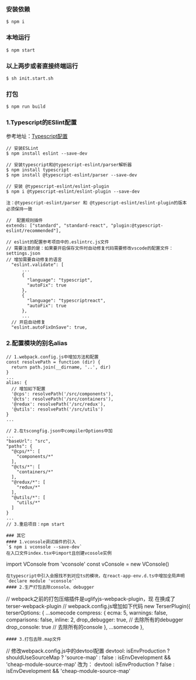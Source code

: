 
### 安装依赖
`$ npm i`
### 本地运行
`$ npm start`
### 以上两步或者直接终端运行
`$ sh init.start.sh`
### 打包
`$ npm run build`

### 1.Typescript的ESlint配置
参考地址：[Typescript配置](https://ts.xcatliu.com/engineering/lint)
```
// 安装ESLint
$ npm install eslint --save-dev  

// 安装typescript和@typescript-eslint/parser解析器  
$ npm install typescript 
$ npm install @typescript-eslint/parser --save-dev 

// 安装 @typescript-eslint/eslint-plugin
$ npm i @typescript-eslint/eslint-plugin --save-dev  

注：@typescript-eslint/parser 和 @typescript-eslint/eslint-plugin的版本必须保持一致  

//  配置规则插件
extends: ["standard", "standard-react", "plugin:@typescript-eslint/recommended"],

// eslint的配置参考项目中的.eslintrc.js文件
// 需要注意的是：如果要开启保存文件时自动修复代码需要修改vscode的配置文件：settings.json
// 增加需要自动修复的语言
  "eslint.validate": [
      ...
      {
        "language": "typescript",
        "autoFix": true
      },
      {
        "language": "typescriptreact",
        "autoFix": true
      },
      ...
  // 开启自动修复
  "eslint.autoFixOnSave": true,
```

### 2.配置模块的别名alias
```
// 1.webpack.config.js中增加方法和配置
const resolvePath = function (dir) {
  return path.join(__dirname, '..', dir)
}
...
alias: {
  // 增加如下配置
  '@cps': resolvePath('/src/components'),
  '@cts': resolvePath('/src/containers'),
  '@redux': resolvePath('/src/redux'),
  '@utils': resolvePath('/src/utils')
}
...

// 2.在tscongfig.json中compilerOptions中加
...
"baseUrl": "src",
"paths": {
  "@cps/*": [
    "components/*"
  ],
  "@cts/*": [
    "containers/*"
  ],
  "@redux/*": [
    "redux/*"
  ],
  "@utils/*": [
    "utils/*"
  ]
}
...
// 3.重启项目：npm start

### 其它
#### 1.vconsole调试插件的引入
`$ npm i vconsole --save-dev`
在入口文件index.tsx中import且创建vcosole实例
```
import VConsole from 'vconsole'
const vConsole = new VConsole()
```
在typescript中引入会报找不到对应ts的模块，在react-app-env.d.ts中增加全局声明
`declare module 'vconsole'`
#### 2.生产打包去除console、debugger
```
// webpack之前的打包压缩插件是uglifyjs-webpack-plugin，现
在换成了terser-webpack-plugin
// webpack.config.js增加如下代码
  new TerserPlugin({
    terserOptions: {
      ...somecode
      compress: {
        ecma: 5,
        warnings: false,
        comparisons: false,
        inline: 2,
        drop_debugger: true, // 去除所有的debugger
        drop_console: true // 去除所有的console
      },
      ...somecode
    },
```
#### 3.打包去除.map文件
```
// 修改webpack.config.js中的devtool配置
devtool: isEnvProduction
      ? shouldUseSourceMap
        ? 'source-map'
        : false
      : isEnvDevelopment && 'cheap-module-source-map'
改为：
devtool: isEnvProduction
      ? false
      : isEnvDevelopment && 'cheap-module-source-map'
```
